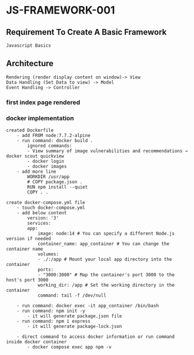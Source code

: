 # JS-FRAMEWORK-001
## Requirement To Create A Basic Framework
    Javascript Basics

## Architecture
    Rendering (render display content on window)-> View
    Data Handling (Set Data to view) -> Model
    Event Handling -> Controller

### first index page rendered

### docker implementation
    created Dockerfile
        - add FROM node:7.7.2-alpine
        - run command: docker build .
            ignored commands: 
            - View summary of image vulnerabilities and recommendations → docker scout quickview
            - docker login
            - docker images
        - add more line
            WORKDIR /usr/app
            # COPY package.json .
            RUN npm install --quiet
            COPY . .

    create docker-compose.yml file
        - touch docker-compose.yml
        - add below content
            version: '3'
            services:
            app:
                image: node:14 # You can specify a different Node.js version if needed
                container_name: app_container # You can change the container name
                volumes:
                - ./:/app # Mount your local app directory into the container
                ports:
                - "3000:3000" # Map the container's port 3000 to the host's port 3000
                working_dir: /app # Set the working directory in the container
                command: tail -f /dev/null
        
        - run command: docker exec -it app_container /bin/bash
        - run command: npm init -y
            - it will generate package.json file
        - run command: npm i express
            - it will generate package-lock.json

        - direct command to access docker information or run command inside docker container
            - docker compose exec app npm -v
